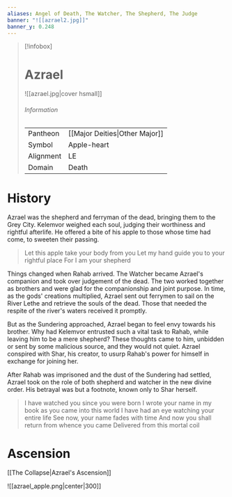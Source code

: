```yaml
---
aliases: Angel of Death, The Watcher, The Shepherd, The Judge
banner: "![[azrael2.jpg]]"
banner_y: 0.248
---
```


> [!infobox]
> # Azrael
> ![[azrael.jpg|cover hsmall]]
> ###### Information
> | | |
> |---|---|
> | Pantheon | [[Major Deities\|Other Major]] |
> | Symbol | Apple-heart |
> | Alignment | LE |
> | Domain | Death |

# History

Azrael was the shepherd and ferryman of the dead, bringing them to the Grey City. Kelemvor weighed each soul, judging their worthiness and rightful afterlife. He offered a bite of his apple to those whose time had come, to sweeten their passing. 

>Let this apple take your body from you
>Let my hand guide you to your rightful place
>For I am your shepherd

Things changed when Rahab arrived. The Watcher became Azrael's companion and took over judgement of the dead. The two worked together as brothers and were glad for the companionship and joint purpose. In time, as the gods' creations multiplied, Azrael sent out ferrymen to sail on the River Lethe and retrieve the souls of the dead. Those that needed the respite of the river's waters received it promptly.

But as the Sundering approached, Azrael began to feel envy towards his brother. Why had Kelemvor entrusted such a vital task to Rahab, while leaving him to be a mere shepherd? These thoughts came to him, unbidden or sent by some malicious source, and they would not quiet. Azrael conspired with Shar, his creator, to usurp Rahab's power for himself in exchange for joining her. 

After Rahab was imprisoned and the dust of the Sundering had settled, Azrael took on the role of both shepherd and watcher in the new divine order. His betrayal was but a footnote, known only to Shar herself.

> I have watched you since you were born
> I wrote your name in my book as you came into this world
> I have had an eye watching your entire life
> See now, your name fades with time
> And now you shall return from whence you came
> Delivered from this mortal coil

# Ascension

[[The Collapse|Azrael's Ascension]]

![[azrael_apple.png|center|300]]